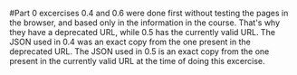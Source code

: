 #Part 0 excercises
0.4 and 0.6 were done first without testing the pages in the browser, and based only in the information in the course. That's why they have a deprecated URL, while 0.5 has the currently valid URL.
The JSON used in 0.4 was an exact copy from the one present in the deprecated URL.
The JSON used in 0.5 is an exact copy from the one present in the currently valid URL at the time of doing this excercise.